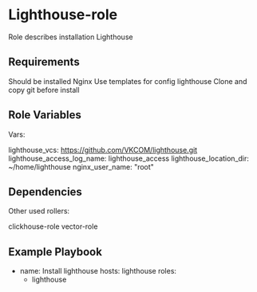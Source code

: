 Lighthouse-role
=========

Role describes installation Lighthouse 

Requirements
------------

Should be installed Nginx
Use templates for config lighthouse
Clone and copy git before install

Role Variables
--------------

Vars:

lighthouse_vcs: https://github.com/VKCOM/lighthouse.git
lighthouse_access_log_name: lighthouse_access
lighthouse_location_dir: ~/home/lighthouse
nginx_user_name: "root"

Dependencies
------------
Other used rollers:

clickhouse-role
vector-role

Example Playbook
----------------

- name: Install lighthouse
  hosts: lighthouse
  roles:
    - lighthouse
